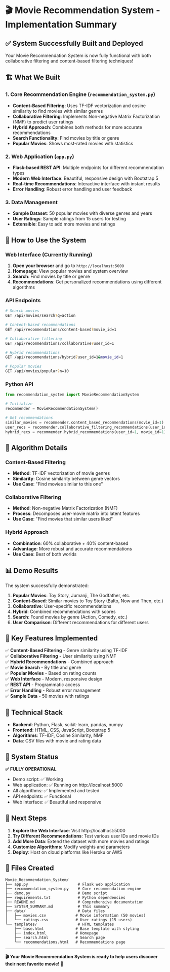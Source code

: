 # 🎬 Movie Recommendation System - Implementation Summary

## ✅ System Successfully Built and Deployed

Your Movie Recommendation System is now fully functional with both collaborative filtering and content-based filtering techniques!

## 🏗️ What We Built

### 1. **Core Recommendation Engine** (`recommendation_system.py`)
- **Content-Based Filtering**: Uses TF-IDF vectorization and cosine similarity to find movies with similar genres
- **Collaborative Filtering**: Implements Non-negative Matrix Factorization (NMF) to predict user ratings
- **Hybrid Approach**: Combines both methods for more accurate recommendations
- **Search Functionality**: Find movies by title or genre
- **Popular Movies**: Shows most-rated movies with statistics

### 2. **Web Application** (`app.py`)
- **Flask-based REST API**: Multiple endpoints for different recommendation types
- **Modern Web Interface**: Beautiful, responsive design with Bootstrap 5
- **Real-time Recommendations**: Interactive interface with instant results
- **Error Handling**: Robust error handling and user feedback

### 3. **Data Management**
- **Sample Dataset**: 50 popular movies with diverse genres and years
- **User Ratings**: Sample ratings from 15 users for testing
- **Extensible**: Easy to add more movies and ratings

## 🚀 How to Use the System

### Web Interface (Currently Running)
1. **Open your browser** and go to `http://localhost:5000`
2. **Homepage**: View popular movies and system overview
3. **Search**: Find movies by title or genre
4. **Recommendations**: Get personalized recommendations using different algorithms

### API Endpoints
```bash
# Search movies
GET /api/movies/search?q=action

# Content-based recommendations
GET /api/recommendations/content-based?movie_id=1

# Collaborative filtering
GET /api/recommendations/collaborative?user_id=1

# Hybrid recommendations
GET /api/recommendations/hybrid?user_id=1&movie_id=1

# Popular movies
GET /api/movies/popular?n=10
```

### Python API
```python
from recommendation_system import MovieRecommendationSystem

# Initialize
recommender = MovieRecommendationSystem()

# Get recommendations
similar_movies = recommender.content_based_recommendations(movie_id=1)
user_recs = recommender.collaborative_filtering_recommendations(user_id=1)
hybrid_recs = recommender.hybrid_recommendations(user_id=1, movie_id=1)
```

## 🧠 Algorithm Details

### Content-Based Filtering
- **Method**: TF-IDF vectorization of movie genres
- **Similarity**: Cosine similarity between genre vectors
- **Use Case**: "Find movies similar to this one"

### Collaborative Filtering
- **Method**: Non-negative Matrix Factorization (NMF)
- **Process**: Decomposes user-movie matrix into latent features
- **Use Case**: "Find movies that similar users liked"

### Hybrid Approach
- **Combination**: 60% collaborative + 40% content-based
- **Advantage**: More robust and accurate recommendations
- **Use Case**: Best of both worlds

## 📊 Demo Results

The system successfully demonstrated:

1. **Popular Movies**: Toy Story, Jumanji, The Godfather, etc.
2. **Content-Based**: Similar movies to Toy Story (Balto, Now and Then, etc.)
3. **Collaborative**: User-specific recommendations
4. **Hybrid**: Combined recommendations with scores
5. **Search**: Found movies by genre (Action, Comedy, etc.)
6. **User Comparison**: Different recommendations for different users

## 🎯 Key Features Implemented

✅ **Content-Based Filtering** - Genre similarity using TF-IDF  
✅ **Collaborative Filtering** - User similarity using NMF  
✅ **Hybrid Recommendations** - Combined approach  
✅ **Movie Search** - By title and genre  
✅ **Popular Movies** - Based on rating counts  
✅ **Web Interface** - Modern, responsive design  
✅ **REST API** - Programmatic access  
✅ **Error Handling** - Robust error management  
✅ **Sample Data** - 50 movies with ratings  

## 🔧 Technical Stack

- **Backend**: Python, Flask, scikit-learn, pandas, numpy
- **Frontend**: HTML, CSS, JavaScript, Bootstrap 5
- **Algorithms**: TF-IDF, Cosine Similarity, NMF
- **Data**: CSV files with movie and rating data

## 🎉 System Status

**✅ FULLY OPERATIONAL**

- Demo script: ✅ Working
- Web application: ✅ Running on http://localhost:5000
- All algorithms: ✅ Implemented and tested
- API endpoints: ✅ Functional
- Web interface: ✅ Beautiful and responsive

## 🚀 Next Steps

1. **Explore the Web Interface**: Visit http://localhost:5000
2. **Try Different Recommendations**: Test various user IDs and movie IDs
3. **Add More Data**: Extend the dataset with more movies and ratings
4. **Customize Algorithms**: Modify weights and parameters
5. **Deploy**: Host on cloud platforms like Heroku or AWS

## 📝 Files Created

```
Movie_Recommendation_System/
├── app.py                      # Flask web application
├── recommendation_system.py    # Core recommendation engine
├── demo.py                     # Demo script
├── requirements.txt            # Python dependencies
├── README.md                   # Comprehensive documentation
├── SYSTEM_SUMMARY.md           # This summary
├── data/                       # Data files
│   ├── movies.csv             # Movie information (50 movies)
│   └── ratings.csv            # User ratings (15 users)
└── templates/                  # HTML templates
    ├── base.html              # Base template with styling
    ├── index.html             # Homepage
    ├── search.html            # Search page
    └── recommendations.html   # Recommendations page
```

---

**🎬 Your Movie Recommendation System is ready to help users discover their next favorite movie! 🍿** 